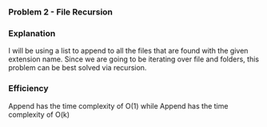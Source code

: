 ### Problem 2 - File Recursion

### Explanation

I will be using a list to append to all the files that are found with the given extension name. Since we are going to be iterating over file and folders, this problem can be best solved via recursion. 

### Efficiency

Append has the time complexity of O(1) while Append has the time complexity of O(k)